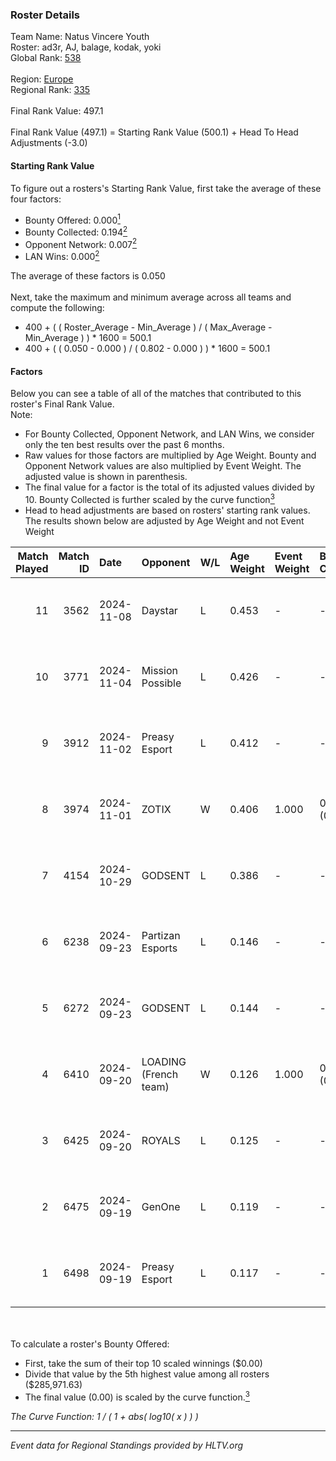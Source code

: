 ### Roster Details<br />
Team Name: Natus Vincere Youth<br />
Roster: ad3r, AJ, balage, kodak, yoki<br />
Global Rank: [538](../../standings_global_2025_02_28.md)<br />
<br />
Region: [Europe]( ../../standings_europe_2025_02_28.md)<br />
Regional Rank: [335]( ../../standings_europe_2025_02_28.md)<br />
<br />
Final Rank Value:  497.1<br />
<br />
Final Rank Value (497.1) = Starting Rank Value (500.1) + Head To Head Adjustments (-3.0)<br />

#### Starting Rank Value<br />
To figure out a rosters's Starting Rank Value, first take the average of these four factors:<br />
- Bounty Offered: 0.000[<sup>1</sup>](#table2)
- Bounty Collected: 0.194[<sup>2</sup>](#table1)
- Opponent Network: 0.007[<sup>2</sup>](#table1)
- LAN Wins: 0.000[<sup>2</sup>](#table1)

The average of these factors is 0.050<br />
<br />
Next, take the maximum and minimum average across all teams and compute the following:<br />
- 400 + ( ( Roster_Average - Min_Average ) / ( Max_Average - Min_Average ) ) * 1600 = 500.1
- 400 + ( ( 0.050 - 0.000 ) / ( 0.802 - 0.000 ) ) * 1600 = 500.1


#### Factors<br />
Below you can see a table of all of the matches that contributed to this roster's Final Rank Value.<br />
Note:<br />

- For Bounty Collected, Opponent Network, and LAN Wins, we consider only the ten best results over the past 6 months.
- Raw values for those factors are multiplied by Age Weight. Bounty and Opponent Network values are also multiplied by Event Weight. The adjusted value is shown in parenthesis.
- The final value for a factor is the total of its adjusted values divided by 10. Bounty Collected is further scaled by the curve function[<sup>3</sup>](#curveFunction)
- Head to head adjustments are based on rosters' starting rank values. The results shown below are adjusted by Age Weight and not Event Weight
<span id="table1"></span><br />


| Match Played | Match ID | Date       | Opponent              | W/L | Age Weight | Event Weight | Bounty Collected | Opponent Network | LAN Wins  | H2H Adj. | Roster                        |
| -: | -: | :- | :- | :- | :- | :- | :- | :- | :- | -: | :- |
|           11 |     3562 | 2024-11-08 | Daystar               | L   | 0.453      | -            | -                | -                | -         |    -3.67 | ad3r, AJ, balage, kodak, yoki |
|           10 |     3771 | 2024-11-04 | Mission Possible      | L   | 0.426      | -            | -                | -                | -         |    -4.46 | ad3r, AJ, balage, kodak, yoki |
|            9 |     3912 | 2024-11-02 | Preasy Esport         | L   | 0.412      | -            | -                | -                | -         |    -1.21 | ad3r, AJ, balage, kodak, Yoki |
|            8 |     3974 | 2024-11-01 | ZOTIX                 | W   | 0.406      | 1.000        | 0.002 (0.001)    | 0.160 (0.065)    | 0 (0.000) |     8.97 | ad3r, AJ, balage, kodak, Yoki |
|            7 |     4154 | 2024-10-29 | GODSENT               | L   | 0.386      | -            | -                | -                | -         |    -2.53 | ad3r, AJ, balage, kodak, Yoki |
|            6 |     6238 | 2024-09-23 | Partizan Esports      | L   | 0.146      | -            | -                | -                | -         |    -0.05 | ad3r, AJ, Balage, kodak, Yoki |
|            5 |     6272 | 2024-09-23 | GODSENT               | L   | 0.144      | -            | -                | -                | -         |    -0.99 | ad3r, AJ, Balage, kodak, Yoki |
|            4 |     6410 | 2024-09-20 | LOADING (French team) | W   | 0.126      | 1.000        | 0.000 (0.000)    | 0.025 (0.003)    | 0 (0.000) |     2.21 | ad3r, AJ, Balage, kodak, Yoki |
|            3 |     6425 | 2024-09-20 | ROYALS                | L   | 0.125      | -            | -                | -                | -         |    -0.81 | ad3r, AJ, Balage, kodak, Yoki |
|            2 |     6475 | 2024-09-19 | GenOne                | L   | 0.119      | -            | -                | -                | -         |    -0.18 | ad3r, AJ, Balage, kodak, Yoki |
|            1 |     6498 | 2024-09-19 | Preasy Esport         | L   | 0.117      | -            | -                | -                | -         |    -0.30 | ad3r, AJ, Balage, kodak, Yoki |

<br />
<span id="table2"></span><br />
To calculate a roster's Bounty Offered:<br />

- First, take the sum of their top 10 scaled winnings ($0.00)
- Divide that value by the 5th highest value among all rosters ($285,971.63)
- The final value (0.00) is scaled by the curve function.[<sup>3</sup>](#curveFunction)

<span id="curveFunction"></span>_The Curve Function: 1 / ( 1 + abs( log10( x ) ) )_<br />

---
_Event data for Regional Standings provided by HLTV.org_<br />
